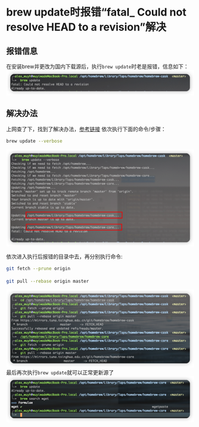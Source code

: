 # brew update时报错“fatal_ Could not resolve HEAD to a revision”解决


## 报错信息
在安装brew并更改为国内下载源后，执行`brew update`时老是报错，信息如下：
![image.png](https://raw.githubusercontent.com/AlexWuYh/Pic-Host/master/photo/image%20(4).png)
## 解决办法
上网查了下，找到了解决办法，[参考链接](https://www.jianshu.com/p/b2de788c3c6d)
依次执行下面的命令/步骤：
```bash
brew update --verbose
```
![image.png](https://raw.githubusercontent.com/AlexWuYh/Pic-Host/master/photo/image%20(5).png)

依次进入执行后报错的目录中去，再分别执行命令:
```bash
git fetch --prune origin

git pull --rebase origin master
```
![image.png](https://raw.githubusercontent.com/AlexWuYh/Pic-Host/master/photo/image%20(6).png)
最后再次执行`brew update`就可以正常更新源了
![image.png](https://raw.githubusercontent.com/AlexWuYh/Pic-Host/master/photo/image%20(7).png)


